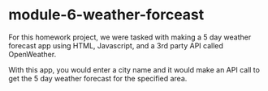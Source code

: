 # module-6-weather-forceast

For this homework project, we were tasked with making a 5 day weather forecast app using HTML, Javascript, and a 3rd party API called OpenWeather. 

With this app, you would enter a city name and it would make an API call to get the 5 day weather forecast for the specified area.

